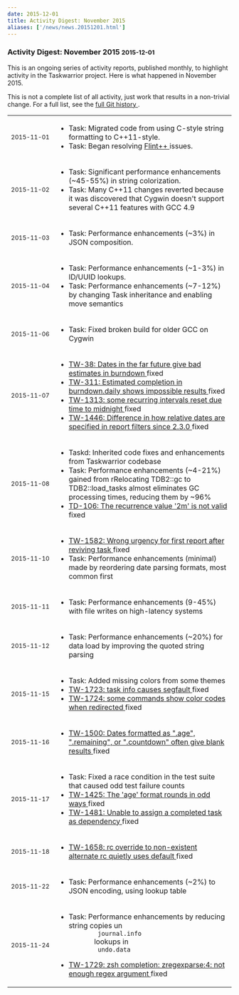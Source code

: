 ```yaml
---
date: 2015-12-01
title: Activity Digest: November 2015
aliases: ['/news/news.20151201.html']
---
```

<div class="col-md-8 main">
 <div class="row">
  <h3>
   Activity Digest: November 2015
   <small>
    2015-12-01
   </small>
  </h3>
  <p>
   This is an ongoing series of activity reports, published monthly,
            to highlight activity in the Taskwarrior project. Here is what
            happened in November 2015.
  </p>
  <p>
   This is not a complete list of all activity, just work that results
            in a non-trivial change. For a full list, see the
   <a href="https://git.tasktools.org/projects/TM/repos/task/commits?until=refs%2Fheads%2F2.4.5">
    full Git history
   </a>
   .
  </p>
  <table class="table table-striped table-compact">
   <tr>
    <td style="white-space: nowrap;">
     <small>
      2015-11-01
     </small>
    </td>
    <td>
     <ul>
      <li>
       Task: Migrated code from using C-style string formatting to C++11-style.
      </li>
      <li>
       Task: Began resolving
       <a href="https://github.com/L2Program/FlintPlusPlus">
        Flint++
       </a>
       issues.
      </li>
     </ul>
    </td>
   </tr>
   <tr>
    <td>
     <small>
      2015-11-02
     </small>
    </td>
    <td>
     <ul>
      <li>
       Task: Significant performance enhancements (~45-55%) in string colorization.
      </li>
      <li>
       Task: Many C++11 changes reverted because it was discovered that Cygwin doesn't support several C++11 features with GCC 4.9
      </li>
     </ul>
    </td>
   </tr>
   <tr>
    <td>
     <small>
      2015-11-03
     </small>
    </td>
    <td>
     <ul>
      <li>
       Task: Performance enhancements (~3%) in JSON composition.
      </li>
     </ul>
    </td>
   </tr>
   <tr>
    <td>
     <small>
      2015-11-04
     </small>
    </td>
    <td>
     <ul>
      <li>
       Task: Performance enhancements (~1-3%) in ID/UUID lookups.
      </li>
      <li>
       Task: Performance enhancements (~7-12%) by changing Task inheritance and enabling move semantics
      </li>
     </ul>
    </td>
   </tr>
   <tr>
    <td>
     <small>
      2015-11-06
     </small>
    </td>
    <td>
     <ul>
      <li>
       Task: Fixed broken build for older GCC on Cygwin
      </li>
     </ul>
    </td>
   </tr>
   <tr>
    <td>
     <small>
      2015-11-07
     </small>
    </td>
    <td>
     <ul>
      <li>
       <a href="https://bug.tasktools.org/browse/TW-38">
        TW-38: Dates in the far future give bad estimates in burndown
       </a>
       fixed
      </li>
      <li>
       <a href="https://bug.tasktools.org/browse/TW-311">
        TW-311: Estimated completion in burndown.daily shows impossible results
       </a>
       fixed
      </li>
      <li>
       <a href="https://bug.tasktools.org/browse/TW-1313">
        TW-1313: some recurring intervals reset due time to midnight
       </a>
       fixed
      </li>
      <li>
       <a href="https://bug.tasktools.org/browse/TW-1446">
        TW-1446: Difference in how relative dates are specified in report filters since 2.3.0
       </a>
       fixed
      </li>
     </ul>
    </td>
   </tr>
   <tr>
    <td>
     <small>
      2015-11-08
     </small>
    </td>
    <td>
     <ul>
      <li>
       Taskd: Inherited code fixes and enhancements from Taskwarrior codebase
      </li>
      <li>
       Task: Performance enhancements (~4-21%) gained from rRelocating TDB2::gc to TDB2::load_tasks almost eliminates GC processing times, reducing them by ~96%
      </li>
      <li>
       <a href="https://bug.tasktools.org/browse/TD-106">
        TD-106: The recurrence value '2m' is not valid
       </a>
       fixed
      </li>
     </ul>
    </td>
   </tr>
   <tr>
    <td>
     <small>
      2015-11-10
     </small>
    </td>
    <td>
     <ul>
      <li>
       <a href="https://bug.tasktools.org/browse/TW-1582">
        TW-1582: Wrong urgency for first report after reviving task
       </a>
       fixed
      </li>
      <li>
       Task: Performance enhancements (minimal) made by reordering date parsing formats, most common first
      </li>
     </ul>
    </td>
   </tr>
   <tr>
    <td>
     <small>
      2015-11-11
     </small>
    </td>
    <td>
     <ul>
      <li>
       Task: Performance enhancements (9-45%) with file writes on high-latency systems
      </li>
     </ul>
    </td>
   </tr>
   <tr>
    <td>
     <small>
      2015-11-12
     </small>
    </td>
    <td>
     <ul>
      <li>
       Task: Performance enhancements (~20%) for data load by improving the quoted string parsing
      </li>
     </ul>
    </td>
   </tr>
   <tr>
    <td>
     <small>
      2015-11-15
     </small>
    </td>
    <td>
     <ul>
      <li>
       Task: Added missing colors from some themes
      </li>
      <li>
       <a href="https://bug.tasktools.org/browse/TW-1723">
        TW-1723: task info causes segfault
       </a>
       fixed
      </li>
      <li>
       <a href="https://bug.tasktools.org/browse/TW-1724">
        TW-1724: some commands show color codes when redirected
       </a>
       fixed
      </li>
     </ul>
    </td>
   </tr>
   <tr>
    <td>
     <small>
      2015-11-16
     </small>
    </td>
    <td>
     <ul>
      <li>
       <a href="https://bug.tasktools.org/browse/TW-1500">
        TW-1500: Dates formatted as ".age", ".remaining", or ".countdown" often give blank results
       </a>
       fixed
      </li>
     </ul>
    </td>
   </tr>
   <tr>
    <td>
     <small>
      2015-11-17
     </small>
    </td>
    <td>
     <ul>
      <li>
       Task: Fixed a race condition in the test suite that caused odd test failure counts
      </li>
      <li>
       <a href="https://bug.tasktools.org/browse/TW-1425">
        TW-1425: The 'age' format rounds in odd ways
       </a>
       fixed
      </li>
      <li>
       <a href="https://bug.tasktools.org/browse/TW-1481">
        TW-1481: Unable to assign a completed task as dependency
       </a>
       fixed
      </li>
     </ul>
    </td>
   </tr>
   <tr>
    <td>
     <small>
      2015-11-18
     </small>
    </td>
    <td>
     <ul>
      <li>
       <a href="https://bug.tasktools.org/browse/TW-1658">
        TW-1658: rc override to non-existent alternate rc quietly uses default
       </a>
       fixed
      </li>
     </ul>
    </td>
   </tr>
   <tr>
    <td>
     <small>
      2015-11-22
     </small>
    </td>
    <td>
     <ul>
      <li>
       Task: Performance enhancements (~2%) to JSON encoding, using lookup table
      </li>
     </ul>
    </td>
   </tr>
   <tr>
    <td>
     <small>
      2015-11-24
     </small>
    </td>
    <td>
     <ul>
      <li>
       Task: Performance enhancements by reducing string copies un
       <code>
        journal.info
       </code>
       lookups in
       <code>
        undo.data
       </code>
      </li>
      <li>
       <a href="https://bug.tasktools.org/browse/TW-1729">
        TW-1729: zsh completion: zregexparse:4: not enough regex argument
       </a>
       fixed
      </li>
     </ul>
    </td>
   </tr>
  </table>
  <br/>
  <br/>
 </div>
</div>

